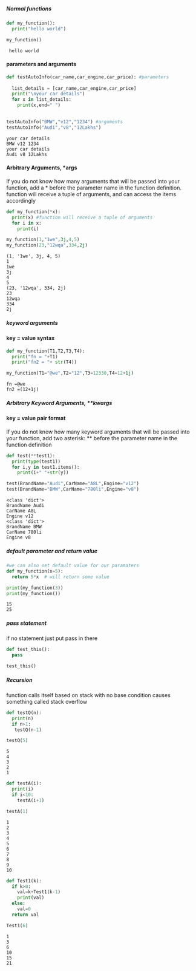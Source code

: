 ##### Normal functions 
```python 
def my_function():
  print("hello world")

my_function()
```
```console
 hello world
```

#### parameters and arguments 
```python 
def testAutoInfo(car_name,car_engine,car_price): #parameters
  
  list_details = [car_name,car_engine,car_price]
  print("\nyour car details")
  for x in list_details:
    print(x,end=" ")
  

testAutoInfo("BMW","v12","1234") #arguments 
testAutoInfo("Audi","v8","12Lakhs")
```
```console
your car details
BMW v12 1234 
your car details
Audi v8 12Lakhs 
```
#### Arbitrary Arguments, *args
If you do not know how many arguments that will be passed into your function, add a * before the parameter name in the function definition.
function will receive a tuple of arguments, and can access the items accordingly

```python 
def my_function(*x):
  print(x) #function will receive a tuple of arguments
  for i in x:
    print(i)

my_function(1,"1we",3j,4,5)
my_function(23,"12wqa",334,2j)
```
```console
(1, '1we', 3j, 4, 5)
1
1we
3j
4
5
(23, '12wqa', 334, 2j)
23
12wqa
334
2j

```

##### keyword arguments 
#### key = value syntax
```python 
def my_function(T1,T2,T3,T4):
  print("fn = "+T1)
  print("fn2 = "+ str(T4))

my_function(T1="@we",T2="12",T3=12330,T4=12+1j)
```
```console
fn =@we
fn2 =(12+1j)
```

##### Arbitrary Keyword Arguments, **kwargs
#### key = value pair format 
If you do not know how many keyword arguments that will be passed into your function, add two asterisk: ** before the parameter name in the function definition
```python 
def test(**test1):
  print(type(test1))
  for i,y in test1.items():
    print(i+" "+str(y))

test(BrandName="Audi",CarName="A8L",Engine="v12")
test(BrandName="BMW",CarName="780li",Engine="v8")
```
```console
<class 'dict'>
BrandName Audi
CarName A8L
Engine v12
<class 'dict'>
BrandName BMW
CarName 780li
Engine v8
```
##### default parameter  and return value 
```python 
#we can also set default value for our paramaters 
def my_function(x=5):
  return 5*x  # will return some value 

print(my_function(3))
print(my_function())
```
```console
15
25
```
##### pass statement 
 if no statement just put pass in there
```python
def test_this():
  pass

test_this()
```

##### Recursion
function calls itself
based on stack 
with no base condition causes something called stack overflow
```python
def testQ(n):
  print(n)
  if n>1:
   testQ(n-1)

testQ(5)
```
```console
5
4
3
2
1
```
```python
def testA(i):
  print(i)
  if i<10:
    testA(i+1)

testA(1)
```
```console
1
2
3
4
5
6
7
8
9
10
```
```python
def Test1(k):
  if k>0:
    val=k+Test1(k-1)
    print(val)
  else:
    val=0
  return val

Test1(6)
```
```console
1
3
6
10
15
21
```

